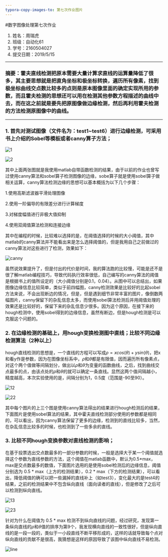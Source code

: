 ```yaml
---
typora-copy-images-to: 第七次作业图片
---
```


#数字图像处理第七次作业
1. 姓名：周瑞虎
2. 班级：自动化61
3. 学号：2160504027
4. 提交日期：2019/5/15
***
###       摘要：霍夫直线检测把原本需要大量计算求直线的运算量降低了很多，其主要思想就是把直角坐标和极坐标转换，遍历所有像素，找到极坐标曲线交点数比较多的点则是原本图像里面的确定实现所用的参数，而且霍夫检测的思想还可以用在检测其他参数方程描述的曲线中去，而在这之前就是要先把原图像做边缘检测，然后再利用霍夫检测的方法检测原图像中的曲线。
***

### 1. 首先对测试图像（文件名为：test1~test6）进行边缘检测，可采用书上介绍的Sobel等模板或者canny算子方法；

![1](C:\Users\G3\Documents\第七次作业图片/1.png)

![2](C:\Users\G3\Documents\第七次作业图片/2.png)

其中上面两张图就是我使用matlab自带函数检测的结果，由于以前的作业也曾写过使用canny算法和sobel算子检测图像的边缘，sobe算子就是使用sobel算子做相关运算，canny算法检测边缘的思想可以基本概括为以下几个步骤：

1.使用高斯滤波器平滑处理图像

2.使用一阶偏导的有限差分进行计算梯度

3.对梯度幅值进行非极大值抑制

4.使用双阈值算法检测和连接边缘

其中在编程的时候，比较难以选择的是，在阈值选择的时候的大小阈值，其中matlab的canny算法并不能看出来是怎么选择阈值的，但是我用自己之前做过的canny算法对这些进行了检测，效果如下：

![canny](canny.png)

虽然说效果提升了，但是付出的代价是时间，我的算法跑的比较慢，可能是还不是很了解matlab编程技巧，导致代码执行效率很低，自己编写的canny算法的阈值是根据书上的值所设定的（大小阈值分别是0.1，0.04）。从图中可以总结出，如果图像边缘信息比较简单，类似于前四幅图，canny检测效果是比较好的比起sobel方法来说，不会出现断边的情况，但是，但是遇到细节非常丰富的图片，像倒数两幅图片，canny保留下的杂乱信息太多，而使用sobel算法检测后并用阈值处理的效果还是比较好的，保留下来的杂乱信息少很多。因为这个原因，在接下来的hough检测中，使用sobel得到的边缘信息，虽然有断边，但是hough检测是可以克服这个问题的。

### 2. 在边缘检测的基础上，用hough变换检测图中直线；比较不同边缘检测算法（2种以上）

hough直线检测的思想是，一个直线的方程可以写成$\rho = xcos(\theta) + ysin(\theta)$，把x和看y作是参数，因为在图像坐标系中，$\rho$和$\theta$都是有限值，因而遍历所有像素点，对这个两个值做等间隔划分，做出以$\rho$和$\theta$为变量的函数曲线，之后，找到曲线交点最多的点，由该点处的$\rho$和$\theta$的就可以确定一条直线。显然这两个值间隔越小，精度越高，本次实验使用的是，间隔分别为1，0.5度（范围是-90至90）。

![12](12.png)

![22](22-1557906986370.png)



其中每个图片的上三个图是使用canny算法得出的结果进行hough检测后的结果，下面图片是使用sobel算法的结果，其中霍夫直线检测部分使用的参数都是相同的，可以看出，因为canny算法保留了更多的边缘，检测到的直线比较多，当然，在杂乱信息比较多的时候，也检测到了一些多余的直线。

### 3. 比较不同hough变换参数对直线检测的影响；

在基于投票选出交点数最多的一部分参数的时候，一般是选择大于某一个阈值就选择这个参数为直线参数的方法，这个阈值在matlab函数中，默认为0.5*max，max是交点数最多的数值，下面图片选用的是使用sobel检测后的边缘信息，阈值分别选为 0.5 * max（上方的检测结果），0.2 * max（下方的检测结果），可以看出，降低阈值的确可以把一些漏掉的直线补上（如test3），变化最大的是test4的结果，之前的检测结果中不包含纵向直线（面向读者的直线），但是修改了之后可以检测到纵向直线。

![13](13-1557907014073.png)

![23](23-1557907048774.png)

针对为什么在阈值为 0.5  * max 检测不到纵向直线的问题，经过研究，发现第一条纵向直线的$\rho​$和$\theta​$值的排序为第9个，我发现横向直线的一致性很好，但是纵向直线的是一段一段的，类似于一小段直线不断平移形成的，这样的话就导致每个点对纵向直线的贡献不是很高，我猜想是这样的原因导致了该图中纵向直线不易检测。

![line](line.png)



